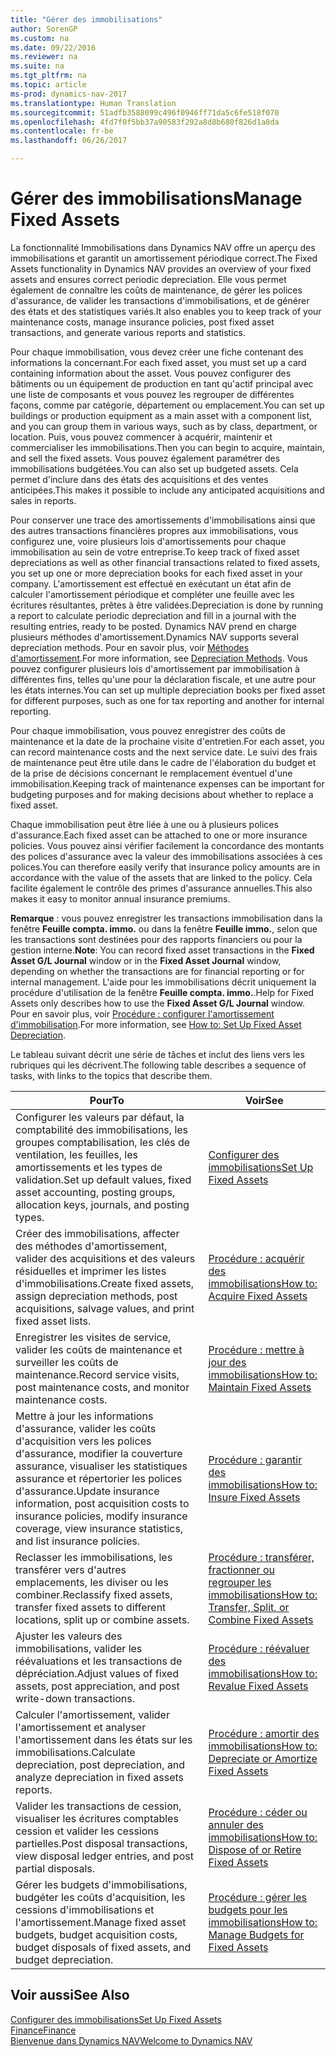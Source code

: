 ```yaml
---
title: "Gérer des immobilisations"
author: SorenGP
ms.custom: na
ms.date: 09/22/2016
ms.reviewer: na
ms.suite: na
ms.tgt_pltfrm: na
ms.topic: article
ms-prod: dynamics-nav-2017
ms.translationtype: Human Translation
ms.sourcegitcommit: 51adfb3588099c496f0946ff71da5c6fe518f070
ms.openlocfilehash: 4fd7f0f5bb37a90583f292a8d8b680f826d1a8da
ms.contentlocale: fr-be
ms.lasthandoff: 06/26/2017

---
```


# <a name="manage-fixed-assets"></a><span data-ttu-id="03593-102">Gérer des immobilisations</span><span class="sxs-lookup"><span data-stu-id="03593-102">Manage Fixed Assets</span></span>
<span data-ttu-id="03593-103">La fonctionnalité Immobilisations dans Dynamics NAV offre un aperçu des immobilisations et garantit un amortissement périodique correct.</span><span class="sxs-lookup"><span data-stu-id="03593-103">The Fixed Assets functionality in Dynamics NAV provides an overview of your fixed assets and ensures correct periodic depreciation.</span></span> <span data-ttu-id="03593-104">Elle vous permet également de connaître les coûts de maintenance, de gérer les polices d'assurance, de valider les transactions d'immobilisations, et de générer des états et des statistiques variés.</span><span class="sxs-lookup"><span data-stu-id="03593-104">It also enables you to keep track of your maintenance costs, manage insurance policies, post fixed asset transactions, and generate various reports and statistics.</span></span>

<span data-ttu-id="03593-105">Pour chaque immobilisation, vous devez créer une fiche contenant des informations la concernant.</span><span class="sxs-lookup"><span data-stu-id="03593-105">For each fixed asset, you must set up a card containing information about the asset.</span></span> <span data-ttu-id="03593-106">Vous pouvez configurer des bâtiments ou un équipement de production en tant qu'actif principal avec une liste de composants et vous pouvez les regrouper de différentes façons, comme par catégorie, département ou emplacement.</span><span class="sxs-lookup"><span data-stu-id="03593-106">You can set up buildings or production equipment as a main asset with a component list, and you can group them in various ways, such as by class, department, or location.</span></span> <span data-ttu-id="03593-107">Puis, vous pouvez commencer à acquérir, maintenir et commercialiser les immobilisations.</span><span class="sxs-lookup"><span data-stu-id="03593-107">Then you can begin to acquire, maintain, and sell the fixed assets.</span></span> <span data-ttu-id="03593-108">Vous pouvez également paramétrer des immobilisations budgétées.</span><span class="sxs-lookup"><span data-stu-id="03593-108">You can also set up budgeted assets.</span></span> <span data-ttu-id="03593-109">Cela permet d'inclure dans des états des acquisitions et des ventes anticipées.</span><span class="sxs-lookup"><span data-stu-id="03593-109">This makes it possible to include any anticipated acquisitions and sales in reports.</span></span>

<span data-ttu-id="03593-110">Pour conserver une trace des amortissements d'immobilisations ainsi que des autres transactions financières propres aux immobilisations, vous configurez une, voire plusieurs lois d'amortissements pour chaque immobilisation au sein de votre entreprise.</span><span class="sxs-lookup"><span data-stu-id="03593-110">To keep track of fixed asset depreciations as well as other financial transactions related to fixed assets, you set up one or more depreciation books for each fixed asset in your company.</span></span> <span data-ttu-id="03593-111">L'amortissement est effectué en exécutant un état afin de calculer l'amortissement périodique et compléter une feuille avec les écritures résultantes, prêtes à être validées.</span><span class="sxs-lookup"><span data-stu-id="03593-111">Depreciation is done by running a report to calculate periodic depreciation and fill in a journal with the resulting entries, ready to be posted.</span></span> <span data-ttu-id="03593-112">Dynamics NAV prend en charge plusieurs méthodes d'amortissement.</span><span class="sxs-lookup"><span data-stu-id="03593-112">Dynamics NAV supports several depreciation methods.</span></span> <span data-ttu-id="03593-113">Pour en savoir plus, voir [Méthodes d'amortissement](fa-depreciation-methods.md).</span><span class="sxs-lookup"><span data-stu-id="03593-113">For more information, see [Depreciation Methods](fa-depreciation-methods.md).</span></span> <span data-ttu-id="03593-114">Vous pouvez configurer plusieurs lois d'amortissement par immobilisation à différentes fins, telles qu'une pour la déclaration fiscale, et une autre pour les états internes.</span><span class="sxs-lookup"><span data-stu-id="03593-114">You can set up multiple depreciation books per fixed asset for different purposes, such as one for tax reporting and another for internal reporting.</span></span>

<span data-ttu-id="03593-115">Pour chaque immobilisation, vous pouvez enregistrer des coûts de maintenance et la date de la prochaine visite d'entretien.</span><span class="sxs-lookup"><span data-stu-id="03593-115">For each asset, you can record maintenance costs and the next service date.</span></span> <span data-ttu-id="03593-116">Le suivi des frais de maintenance peut être utile dans le cadre de l'élaboration du budget et de la prise de décisions concernant le remplacement éventuel d'une immobilisation.</span><span class="sxs-lookup"><span data-stu-id="03593-116">Keeping track of maintenance expenses can be important for budgeting purposes and for making decisions about whether to replace a fixed asset.</span></span>

<span data-ttu-id="03593-117">Chaque immobilisation peut être liée à une ou à plusieurs polices d'assurance.</span><span class="sxs-lookup"><span data-stu-id="03593-117">Each fixed asset can be attached to one or more insurance policies.</span></span> <span data-ttu-id="03593-118">Vous pouvez ainsi vérifier facilement la concordance des montants des polices d'assurance avec la valeur des immobilisations associées à ces polices.</span><span class="sxs-lookup"><span data-stu-id="03593-118">You can therefore easily verify that insurance policy amounts are in accordance with the value of the assets that are linked to the policy.</span></span> <span data-ttu-id="03593-119">Cela facilite également le contrôle des primes d'assurance annuelles.</span><span class="sxs-lookup"><span data-stu-id="03593-119">This also makes it easy to monitor annual insurance premiums.</span></span>

<span data-ttu-id="03593-120">**Remarque** : vous pouvez enregistrer les transactions immobilisation dans la fenêtre **Feuille compta. immo.** ou dans la fenêtre **Feuille immo.**, selon que les transactions sont destinées pour des rapports financiers ou pour la gestion interne.</span><span class="sxs-lookup"><span data-stu-id="03593-120">**Note**: You can record fixed asset transactions in the **Fixed Asset G/L Journal** window or in the **Fixed Asset Journal** window, depending on whether the transactions are for financial reporting or for internal management.</span></span> <span data-ttu-id="03593-121">L'aide pour les immobilisations décrit uniquement la procédure d'utilisation de la fenêtre **Feuille compta. immo.**.</span><span class="sxs-lookup"><span data-stu-id="03593-121">Help for Fixed Assets only describes how to use the **Fixed Asset G/L Journal** window.</span></span> <span data-ttu-id="03593-122">Pour en savoir plus, voir [Procédure : configurer l'amortissement d'immobilisation](fa-how-setup-depreciation.md).</span><span class="sxs-lookup"><span data-stu-id="03593-122">For more information, see [How to: Set Up Fixed Asset Depreciation](fa-how-setup-depreciation.md).</span></span>

<span data-ttu-id="03593-123">Le tableau suivant décrit une série de tâches et inclut des liens vers les rubriques qui les décrivent.</span><span class="sxs-lookup"><span data-stu-id="03593-123">The following table describes a sequence of tasks, with links to the topics that describe them.</span></span>

| <span data-ttu-id="03593-124">Pour</span><span class="sxs-lookup"><span data-stu-id="03593-124">To</span></span> | <span data-ttu-id="03593-125">Voir</span><span class="sxs-lookup"><span data-stu-id="03593-125">See</span></span> |
|----|-----|
|<span data-ttu-id="03593-126">Configurer les valeurs par défaut, la comptabilité des immobilisations, les groupes comptabilisation, les clés de ventilation, les feuilles, les amortissements et les types de validation.</span><span class="sxs-lookup"><span data-stu-id="03593-126">Set up default values, fixed asset accounting, posting groups, allocation keys, journals, and posting types.</span></span>|[<span data-ttu-id="03593-127">Configurer des immobilisations</span><span class="sxs-lookup"><span data-stu-id="03593-127">Set Up Fixed Assets</span></span>](fa-setup.md)|
|<span data-ttu-id="03593-128">Créer des immobilisations, affecter des méthodes d'amortissement, valider des acquisitions et des valeurs résiduelles et imprimer les listes d'immobilisations.</span><span class="sxs-lookup"><span data-stu-id="03593-128">Create fixed assets, assign depreciation methods, post acquisitions, salvage values, and print fixed asset lists.</span></span>|[<span data-ttu-id="03593-129">Procédure : acquérir des immobilisations</span><span class="sxs-lookup"><span data-stu-id="03593-129">How to: Acquire Fixed Assets</span></span>](fa-how-acquire.md)|
|<span data-ttu-id="03593-130">Enregistrer les visites de service, valider les coûts de maintenance et surveiller les coûts de maintenance.</span><span class="sxs-lookup"><span data-stu-id="03593-130">Record service visits, post maintenance costs, and monitor maintenance costs.</span></span>|[<span data-ttu-id="03593-131">Procédure : mettre à jour des immobilisations</span><span class="sxs-lookup"><span data-stu-id="03593-131">How to: Maintain Fixed Assets</span></span>](fa-how-maintain.md)|
|<span data-ttu-id="03593-132">Mettre à jour les informations d'assurance, valider les coûts d'acquisition vers les polices d'assurance, modifier la couverture assurance, visualiser les statistiques assurance et répertorier les polices d'assurance.</span><span class="sxs-lookup"><span data-stu-id="03593-132">Update insurance information, post acquisition costs to insurance policies, modify insurance coverage, view insurance statistics, and list insurance policies.</span></span>|[<span data-ttu-id="03593-133">Procédure : garantir des immobilisations</span><span class="sxs-lookup"><span data-stu-id="03593-133">How to: Insure Fixed Assets</span></span>](fa-how-insure.md)|
|<span data-ttu-id="03593-134">Reclasser les immobilisations, les transférer vers d'autres emplacements, les diviser ou les combiner.</span><span class="sxs-lookup"><span data-stu-id="03593-134">Reclassify fixed assets, transfer fixed assets to different locations, split up or combine assets.</span></span>|[<span data-ttu-id="03593-135">Procédure : transférer, fractionner ou regrouper les immobilisations</span><span class="sxs-lookup"><span data-stu-id="03593-135">How to: Transfer, Split, or Combine Fixed Assets</span></span>](fa-how-trans-split-combine.md)|
|<span data-ttu-id="03593-136">Ajuster les valeurs des immobilisations, valider les réévaluations et les transactions de dépréciation.</span><span class="sxs-lookup"><span data-stu-id="03593-136">Adjust values of fixed assets, post appreciation, and post write-down transactions.</span></span>|[<span data-ttu-id="03593-137">Procédure : réévaluer des immobilisations</span><span class="sxs-lookup"><span data-stu-id="03593-137">How to: Revalue Fixed Assets</span></span>](fa-how-revalue.md)|
|<span data-ttu-id="03593-138">Calculer l'amortissement, valider l'amortissement et analyser l'amortissement dans les états sur les immobilisations.</span><span class="sxs-lookup"><span data-stu-id="03593-138">Calculate depreciation, post depreciation, and  analyze depreciation in fixed assets reports.</span></span>|[<span data-ttu-id="03593-139">Procédure : amortir des immobilisations</span><span class="sxs-lookup"><span data-stu-id="03593-139">How to: Depreciate or Amortize Fixed Assets</span></span>](fa-how-depreciate-amortize.md)|
|<span data-ttu-id="03593-140">Valider les transactions de cession, visualiser les écritures comptables cession et valider les cessions partielles.</span><span class="sxs-lookup"><span data-stu-id="03593-140">Post disposal transactions, view disposal ledger entries, and post partial disposals.</span></span>|[<span data-ttu-id="03593-141">Procédure : céder ou annuler des immobilisations</span><span class="sxs-lookup"><span data-stu-id="03593-141">How to: Dispose of or Retire Fixed Assets</span></span>](fa-how-dispose-retire.md)||
|<span data-ttu-id="03593-142">Gérer les budgets d'immobilisations, budgéter les coûts d'acquisition, les cessions d'immobilisations et l'amortissement.</span><span class="sxs-lookup"><span data-stu-id="03593-142">Manage fixed asset budgets, budget acquisition costs, budget disposals of fixed assets, and budget depreciation.</span></span>|[<span data-ttu-id="03593-143">Procédure : gérer les budgets pour les immobilisations</span><span class="sxs-lookup"><span data-stu-id="03593-143">How to: Manage Budgets for Fixed Assets</span></span>](fa-how-manage-budgets.md)|

## <a name="see-also"></a><span data-ttu-id="03593-144">Voir aussi</span><span class="sxs-lookup"><span data-stu-id="03593-144">See Also</span></span>
[<span data-ttu-id="03593-145">Configurer des immobilisations</span><span class="sxs-lookup"><span data-stu-id="03593-145">Set Up Fixed Assets</span></span>](fa-setup.md)  
[<span data-ttu-id="03593-146">Finance</span><span class="sxs-lookup"><span data-stu-id="03593-146">Finance</span></span>](finance-setup.md)  
[<span data-ttu-id="03593-147">Bienvenue dans Dynamics NAV</span><span class="sxs-lookup"><span data-stu-id="03593-147">Welcome to Dynamics NAV</span></span>](across-get-started.md)

